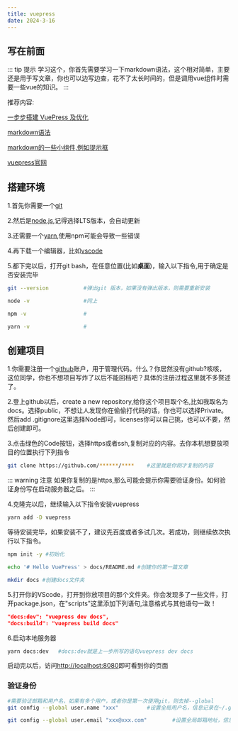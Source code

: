 ```yaml
---
title: vuepress
date: 2024-3-16
---
```

## 写在前面

::: tip 提示
学习这个，你首先需要学习一下markdown语法，这个相对简单，主要还是用于写文章，你也可以边写边查，花不了太长时间的，但是调用vue组件时需要一些vue的知识。
:::

推荐内容:

[一步步搭建 VuePress 及优化](https://www.bilibili.com/video/BV1vb411m7NY/?share_source=copy_web&vd_source=d333d9f76dc7f7c4895d5e00dc50ba8a)

[markdown语法](https://markdown.com.cn/intro.html)

[markdown的一些小组件,例如提示框](https://vuepress.yiov.top/guide/markdown.html#%E5%AE%B9%E5%99%A8)

[vuepress官网](https://vuepress.vuejs.org/zh/)

## 搭建环境
1.首先你需要一个[git](https://git-scm.com/download)

2.然后是[node.js](https://nodejs.org/en),记得选择LTS版本，会自动更新

3.还需要一个[yarn](https://classic.yarnpkg.com/lang/en/docs/install/#windows-stable),使用npm可能会导致一些错误

4.再下载一个编辑器，比如[vscode](https://code.visualstudio.com/)

5.都下完以后，打开git bash，在任意位置(比如**桌面**)，输入以下指令,用于确定是否安装完毕
```sh
git --version           #弹出git 版本，如果没有弹出版本，则需要重新安装

node -v                 #同上

npm -v                  #

yarn -v                 #
```

## 创建项目

1.你需要注册一个[github](https://github.com/)账户，用于管理代码。什么？你居然没有github?咳咳，这位同学，你也不想项目写炸了以后不能回档吧？具体的注册过程这里就不多赘述了。

2.登上github以后，create a new repository,给你这个项目取个名,比如我取名为docs。选择public，不想让人发现你在偷偷打代码的话，你也可以选择Private。然后add .gitignore这里选择Node即可，licenses你可以自己挑，也可以不要，然后创建即可。

3.点击绿色的Code按钮，选择https或者ssh,复制对应的内容。去你本机想要放项目的位置执行下列指令

```sh
git clone https://github.com/******/****    #这里就是你刚才复制的内容
```
::: warning 注意
如果你复制的是https,那么可能会提示你需要验证身份。如何验证身份写在启动服务器之后。
:::

4.克隆完以后，继续输入以下指令安装vuepress
```sh
yarn add -D vuepress
```
等待安装完毕，如果安装不了，建议先百度或者多试几次。若成功，则继续依次执行以下指令。

```sh
npm init -y #初始化

echo '# Hello VuePress' > docs/README.md #创建你的第一篇文章

mkdir docs #创建docs文件夹
```

5.打开你的VScode，打开到你放项目的那个文件夹。你会发现多了一些文件，打开package.json，在"scripts"这里添加下列语句,注意格式与其他语句一致！
```json
"docs:dev": "vuepress dev docs",
"docs:build": "vuepress build docs"
```
6.启动本地服务器
```sh
yarn docs:dev   #docs:dev就是上一步所写的语句vuepress dev docs
```
启动完以后，访问[http://localhost:8080](http://localhost:8080)即可看到你的页面

### 验证身份
```sh
#需要验证邮箱和用户名，如果有多个用户，或者你是第一次使用git，则去掉--global
git config --global user.name "xxx"			#设置全局用户名，信息记录在~/.gitconfig文件中,如果有多个项目需要管理则去掉--global

git config --global user.email "xxx@xxx.com"		#设置全局邮箱地址，信息记录在~/.gitconfig文件中,如果有多个项目需要管理则去掉--global
```